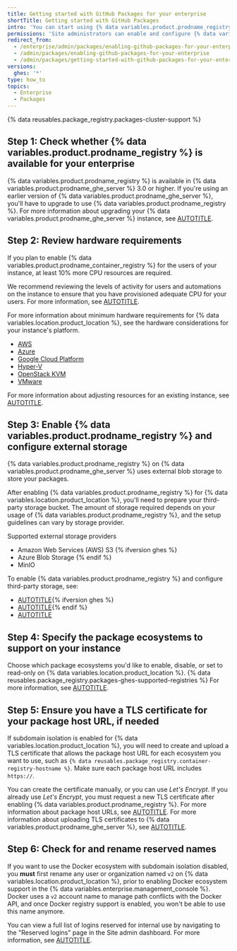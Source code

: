 ```yaml
---
title: Getting started with GitHub Packages for your enterprise
shortTitle: Getting started with GitHub Packages
intro: 'You can start using {% data variables.product.prodname_registry %} on {% data variables.location.product_location %} by enabling the feature, configuring third-party storage, configuring the ecosystems you want to support, and updating your TLS certificate.'
permissions: 'Site administrators can enable and configure {% data variables.product.prodname_registry %}.'
redirect_from:
  - /enterprise/admin/packages/enabling-github-packages-for-your-enterprise
  - /admin/packages/enabling-github-packages-for-your-enterprise
  - /admin/packages/getting-started-with-github-packages-for-your-enterprise
versions:
  ghes: '*'
type: how_to
topics:
  - Enterprise
  - Packages
---
```



{% data reusables.package_registry.packages-cluster-support %}

## Step 1: Check whether {% data variables.product.prodname_registry %} is available for your enterprise

{% data variables.product.prodname_registry %} is available in {% data variables.product.prodname_ghe_server %} 3.0 or higher. If you're using an earlier version of {% data variables.product.prodname_ghe_server %}, you'll have to upgrade to use {% data variables.product.prodname_registry %}. For more information about upgrading your {% data variables.product.prodname_ghe_server %} instance, see [AUTOTITLE](/admin/overview/about-upgrades-to-new-releases).

## Step 2: Review hardware requirements

If you plan to enable {% data variables.product.prodname_container_registry %} for the users of your instance, at least 10% more CPU resources are required.

We recommend reviewing the levels of activity for users and automations on the instance to ensure that you have provisioned adequate CPU for your users. For more information, see [AUTOTITLE](/admin/enterprise-management/monitoring-your-appliance).

For more information about minimum hardware requirements for {% data variables.location.product_location %}, see the hardware considerations for your instance's platform.

* [AWS](/admin/installation/setting-up-a-github-enterprise-server-instance/installing-github-enterprise-server-on-aws#hardware-considerations)
* [Azure](/admin/installation/setting-up-a-github-enterprise-server-instance/installing-github-enterprise-server-on-azure#hardware-considerations)
* [Google Cloud Platform](/admin/installation/setting-up-a-github-enterprise-server-instance/installing-github-enterprise-server-on-google-cloud-platform#hardware-considerations)
* [Hyper-V](/admin/installation/setting-up-a-github-enterprise-server-instance/installing-github-enterprise-server-on-hyper-v#hardware-considerations)
* [OpenStack KVM](/admin/installation/setting-up-a-github-enterprise-server-instance/installing-github-enterprise-server-on-openstack-kvm#hardware-considerations)
* [VMware](/admin/installation/setting-up-a-github-enterprise-server-instance/installing-github-enterprise-server-on-vmware#hardware-considerations)

For more information about adjusting resources for an existing instance, see [AUTOTITLE](/admin/enterprise-management/updating-the-virtual-machine-and-physical-resources/increasing-cpu-or-memory-resources).

## Step 3: Enable {% data variables.product.prodname_registry %} and configure external storage

{% data variables.product.prodname_registry %} on {% data variables.product.prodname_ghe_server %} uses external blob storage to store your packages.

After enabling {% data variables.product.prodname_registry %} for {% data variables.location.product_location %}, you'll need to prepare your third-party storage bucket. The amount of storage required depends on your usage of {% data variables.product.prodname_registry %}, and the setup guidelines can vary by storage provider.

Supported external storage providers
* Amazon Web Services (AWS) S3 {% ifversion ghes %}
* Azure Blob Storage {% endif %}
* MinIO

To enable {% data variables.product.prodname_registry %} and configure third-party storage, see:
* [AUTOTITLE](/admin/packages/enabling-github-packages-with-aws){% ifversion ghes %}
* [AUTOTITLE](/admin/packages/enabling-github-packages-with-azure-blob-storage){% endif %}
* [AUTOTITLE](/admin/packages/enabling-github-packages-with-minio)

## Step 4: Specify the package ecosystems to support on your instance

Choose which package ecosystems you'd like to enable, disable, or set to read-only on {% data variables.location.product_location %}. {% data reusables.package_registry.packages-ghes-supported-registries %} For more information, see [AUTOTITLE](/admin/packages/configuring-package-ecosystem-support-for-your-enterprise).

## Step 5: Ensure you have a TLS certificate for your package host URL, if needed

If subdomain isolation is enabled for {% data variables.location.product_location %}, you will need to create and upload a TLS certificate that allows the package host URL for each ecosystem you want to use, such as `{% data reusables.package_registry.container-registry-hostname %}`. Make sure each package host URL includes `https://`.

  You can create the certificate manually, or you can use _Let's Encrypt_. If you already use _Let's Encrypt_, you must request a new TLS certificate after enabling {% data variables.product.prodname_registry %}. For more information about package host URLs, see [AUTOTITLE](/admin/configuration/configuring-network-settings/enabling-subdomain-isolation). For more information about uploading TLS certificates to {% data variables.product.prodname_ghe_server %}, see [AUTOTITLE](/admin/configuration/configuring-network-settings/configuring-tls).

## Step 6: Check for and rename reserved names

If you want to use the Docker ecosystem with subdomain isolation disabled, you **must** first rename any user or organization named `v2` on {% data variables.location.product_location %}, prior to enabling Docker ecosystem support in the {% data variables.enterprise.management_console %}. Docker uses a `v2` account name to manage path conflicts with the Docker API, and once Docker registry support is enabled, you won't be able to use this name anymore.

You can view a full list of logins reserved for internal use by navigating to the "Reserved logins" page in the Site admin dashboard. For more information, see [AUTOTITLE](/admin/configuration/configuring-your-enterprise/site-admin-dashboard#reserved-logins).
